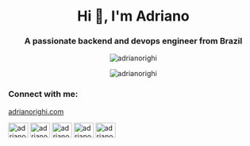<h1 align="center">Hi 👋, I'm Adriano</h1>
<h3 align="center">A passionate backend and devops engineer from Brazil</h3>

<p align="center"><img src="https://streak-stats.demolab.com?user=adrianorighi&theme=tokyonight&short_numbers=true&mode=weekly" alt="adrianorighi" /></p>

<p align="center"><img src="https://skillicons.dev/icons?i=aws,gcp,azure,react,vue,angular,php,typescript,python,go&perline=5" alt="adrianorighi" /></p>

<h3 align="left">Connect with me:</h3>
<p align="left">
  <a href="https://adrianorighi.com" target="blank">adrianorighi.com</a>
</p>
<p align="left">
<a href="https://twitter.com/adrianorighi" target="blank"><img align="center" src="https://raw.githubusercontent.com/rahuldkjain/github-profile-readme-generator/master/src/images/icons/Social/twitter.svg" alt="adrianorighi" height="30" width="40" /></a>
<a href="https://linkedin.com/in/adrianorighi" target="blank"><img align="center" src="https://raw.githubusercontent.com/rahuldkjain/github-profile-readme-generator/master/src/images/icons/Social/linked-in-alt.svg" alt="adrianorighi" height="30" width="40" /></a>
<a href="https://fb.com/adrianorighi" target="blank"><img align="center" src="https://raw.githubusercontent.com/rahuldkjain/github-profile-readme-generator/master/src/images/icons/Social/facebook.svg" alt="adrianorighi" height="30" width="40" /></a>
<a href="https://instagram.com/adrianorighi" target="blank"><img align="center" src="https://raw.githubusercontent.com/rahuldkjain/github-profile-readme-generator/master/src/images/icons/Social/instagram.svg" alt="adrianorighi" height="30" width="40" /></a>
 <a href="https://dev.to/adrianorighi" target="blank"><img align="center" src="https://raw.githubusercontent.com/rahuldkjain/github-profile-readme-generator/master/src/images/icons/Social/devto.svg" alt="adrianorighi" height="30" width="40" /></a>
</p>

